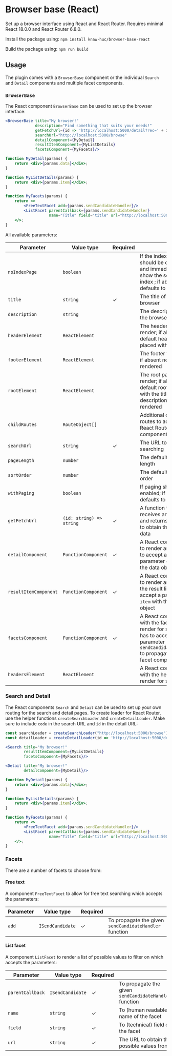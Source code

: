 # Browser base (React)

Set up a browser interface using React and React Router. Requires minimal React 18.0.0 and React Router 6.8.0.

Install the package using:
`npm install knaw-huc/browser-base-react`

Build the package using:
`npm run build`

## Usage

The plugin comes with a `BrowserBase` component or the individual `Search` and `Detail` components and multiple facet
components.

### `BrowserBase`

The React component `BrowserBase` can be used to set up the browser interface:

```jsx
<BrowserBase title="My browser!"
             description="Find something that suits your needs!"
             getFetchUrl={id => 'http://localhost:5000/detail?rec=' + id}
             searchUrl="http://localhost:5000/browse"
             detailComponent={MyDetail}
             resultItemComponent={MyListDetails}
             facetsComponent={MyFacets}/>

function MyDetail(params) {
    return <div>{params.data}</div>;
}

function MyListDetails(params) {
    return <div>{params.item}</div>;
}

function MyFacets(params) {
    return <>
        <FreeTextFacet add={params.sendCandidateHandler}/>
        <ListFacet parentCallback={params.sendCandidateHandler}
                   name="Title" field="title" url="http://localhost:5000/facet"/>
    </>;
}
```

All available parameters:

| Parameter             | Value type               | Required |                                                                                                                                                  |
|-----------------------|--------------------------|----------|--------------------------------------------------------------------------------------------------------------------------------------------------|
| `noIndexPage`         | `boolean`                |          | If the index page should be disabled and immediately show the search index ; if absent it defaults to `false`                                    |   
| `title`               | `string`                 | ✓        | The title of the browser                                                                                                                         |
| `description`         | `string`                 |          | The description of the browser                                                                                                                   |
| `headerElement`       | `ReactElement`           |          | The header to render; if absent a default header is placed with the title                                                                        |
| `footerElement`       | `ReactElement`           |          | The footer to render; if absent no footer is rendered                                                                                            |
| `rootElement`         | `ReactElement`           |          | The root page to render; if absent a default root page with the title and description is rendered                                                |
| `childRoutes`         | `RouteObject[]`          |          | Additional child routes to add to the React Router component                                                                                     |
| `searchUrl`           | `string`                 | ✓        | The URL to use for searching                                                                                                                     |
| `pageLength`          | `number`                 |          | The default page length                                                                                                                          |
| `sortOrder`           | `number`                 |          | The default sort order                                                                                                                           |
| `withPaging`          | `boolean`                |          | If paging should be enabled; if absent it defaults to `false`                                                                                    |
| `getFetchUrl`         | `(id: string) => string` | ✓        | A function that receives an identifier and returns the URL to obtain the item data                                                               |
| `detailComponent`     | `FunctionComponent`      | ✓        | A React component to render an item; has to accept a parameter `data` with the data object                                                       |
| `resultItemComponent` | `FunctionComponent`      | ✓        | A React component to render an item in the result list; has to accept a parameter `item` with the item object                                    |
| `facetsComponent`     | `FunctionComponent`      | ✓        | A React component with the facets to render for searching; has to accept a parameter `sendCandidateHandler` to propagate to the facet components |
| `headersElement`      | `ReactElement`           |          | A React component with the headers to render for searching                                                                                       |

### Search and Detail

The React components `Search` and `Detail` can be used to set up your own routing for the search and detail pages. To
create loader for React Router, use the helper functions `createSearchLoader` and `createDetailLoader`. Make sure to
include `code` in the search URL and `id` in the detail URL:

```jsx
const searchLoader = createSearchLoader("http://localhost:5000/browse");
const detailLoader = createDetailLoader(id => 'http://localhost:5000/detail?rec=' + id);

<Search title="My browser!"
        resultItemComponent={MyListDetails}
        facetsComponent={MyFacets}/>

<Detail title="My browser!"
        detailComponent={MyDetail}/>

function MyDetail(params) {
    return <div>{params.data}</div>;
}

function MyListDetails(params) {
    return <div>{params.item}</div>;
}

function MyFacets(params) {
    return <>
        <FreeTextFacet add={params.sendCandidateHandler}/>
        <ListFacet parentCallback={params.sendCandidateHandler}
                   name="Title" field="title" url="http://localhost:5000/facet"/>
    </>;
}
```

### Facets

There are a number of facets to choose from:

#### Free text

A component `FreeTextFacet` to allow for free text searching which accepts the parameters:

| Parameter | Value type       | Required |                                                        |
|-----------|------------------|----------|--------------------------------------------------------|
| `add`     | `ISendCandidate` | ✓        | To propagate the given `sendCandidateHandler` function |    

#### List facet

A component `ListFacet` to render a list of possible values to filter on which accepts the parameters:

| Parameter        | Value type       | Required |                                                        |
|------------------|------------------|----------|--------------------------------------------------------|
| `parentCallback` | `ISendCandidate` | ✓        | To propagate the given `sendCandidateHandler` function |     
| `name`           | `string`         | ✓        | To (human readable) name of the facet                  |
| `field`          | `string`         | ✓        | To (technical) field of the facet                      |
| `url`            | `string`         | ✓        | The URL to obtain the possible values from             |
